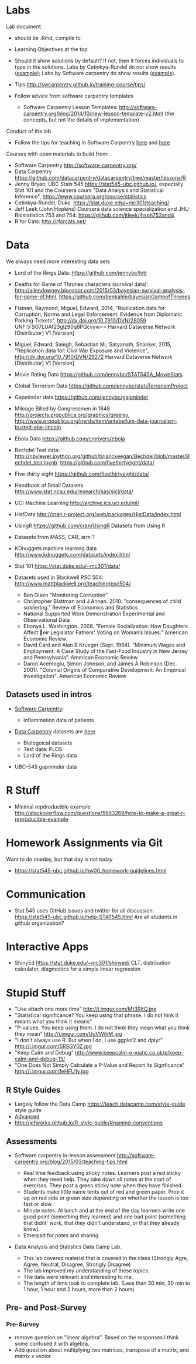 # Labs

Lab document

- should be .Rmd, compile to
- Learning Objectives at the top
- Should it show solutions by default? If not, then it forces individuals to type in the solutions. Labs by Cetinkya-Rundel do not show results ([example](https://stat.duke.edu/courses/Spring15/sta101.001/post/labs/lab9.html)); Labs by Software carpentry do show results ([example](http://swcarpentry.github.io/r-novice-inflammation/01-starting-with-data.html)).
- Tips http://swcarpentry.github.io/training-course/tips/
- Follow advice from software carpentry templates

    - Software Carpentry Lesson Templates: http://software-carpentry.org/blog/2014/10/new-lesson-template-v2.html (the concepts, but not the details of implementation).

Conduct of the lab

- Follow the tips for teaching in Software Carpentry [here](http://swcarpentry.github.io/slideshows/teaching-tips/index.html) and [here](http://software-carpentry.org/blog/2015/03/teaching-tips.html)

Courses with open materials to build from:

- Software Carpentry http://software-carpentry.org/
- Data Carpentry https://github.com/datacarpentry/datacarpentry/tree/master/lessons/R
- Jenny Bryan, UBC Stats 545 https://stat545-ubc.github.io/, especially Stat 101 and the Coursera cours "Data Analysis and Statistical Inference", https://www.coursera.org/course/statistics
- Cetinkya-Rundel, Duke. https://stat.duke.edu/~mc301/teaching/
- Jeff Leek (John Hopkins) Coursera data science specialization and JHU Biostatistics 753 and 754: https://github.com/jtleek/jhsph753and4
- R for Cats: http://rforcats.net/

# Data

We always need more interesting data sets

- Lord of the Rings Data: https://github.com/jennybc/lotr
- Deaths for Game of Thrones characters (survival data): http://allendowney.blogspot.com/2015/03/bayesian-survival-analysis-for-game-of.html, https://github.com/benkahle/bayesianGameofThrones
- Fisman, Raymond; Miguel, Edward, 2014, "Replication data for: Corruption, Norms and Legal Enforcement: Evidence from Diplomatic Parking Tickets", http://dx.doi.org/10.7910/DVN/28059 UNF:5:SO7LUAf23glz90q8PQcvyw== Harvard Dataverse Network [Distributor] V1 [Version]
- Miguel, Edward; Saiegh, Sebastian M.; Satyanath, Shanker, 2015, "Replication data for: Civil War Exposure and Violence", http://dx.doi.org/10.7910/DVN/29272 Harvard Dataverse Network [Distributor] V1 [Version]
- Movie Rating Data https://github.com/jennybc/STAT545A_MovieStats
- Global Terrorism Data https://github.com/jennybc/statsTerrorismProject
- Gapminder data https://github.com/jennybc/gapminder
- Mileage Billed by Congressmen in 1848 http://projects.propublica.org/graphics/greeley, http://www.propublica.org/nerds/item/antebellum-data-journalism-busted-abe-lincoln
- Ebola Data https://github.com/cmrivers/ebola
- Bechdel Test data: http://nbviewer.ipython.org/github/brianckeegan/Bechdel/blob/master/Bechdel_test.ipynb. https://github.com/fivethirtyeight/data/
- Five-thirty eight https://github.com/fivethirtyeight/data/
- Handbook of Small Datasets http://www.stat.ncsu.edu/research/sas/sicl/data/
- UCI Machine Learning http://archive.ics.uci.edu/ml/
- HistData http://cran.r-project.org/web/packages/HistData/index.html
- UsingR https://github.com/cran/UsingR Datasets from Using R
- Datasets from MASS, CAR, arm  ?
- KDnuggets machine learning data http://www.kdnuggets.com/datasets/index.html
- Stat 101 https://stat.duke.edu/~mc301/data/
- Datasets used in Blackwell PSC 504: http://www.mattblackwell.org/teaching/psc504/

    - Ben Olken "Monitoring Corruption"
    - Christopher Blattman and J Annan. 2010. "consequences of child soldiering." Review of Economics and Statistics
    - National Supported Work Demonstration Experimental and Observational Data
    - Ebonya L. Washington. 2008. "Female Socialization: How Daughters Affect
eir Legislator Fathers' Voting on Woman’s Issues." American Economic
Review.
    - David Card and Alan B Krueger (Sept. 1994). “Minimum Wages and Employment: A Case Study of the Fast-Food Industry in New Jersey and Pennsylvania”. American Economic Review
    - Daron Acemoglu, Simon Johnson, and James A Robinson (Dec. 2001).
"Colonial Origins of Comparative Development: An Empirical Investigation". American Economic Review


## Datasets used in intros

- [Software Carpentry](http://swcarpentry.github.io/r-novice-inflammation/reference.html):

    - inflammation data of patients
	
- [Data Carpentry](http://datacarpentry.org/) datasets are [here](https://github.com/datacarpentry/datacarpentry/tree/master/data)

    - Biologoical datasets
	- Text data: PLOS
    - Lord of the Rings data

- UBC-545 gapminder data


# R Stuff

- Minimal repdroducible example http://stackoverflow.com/questions/5963269/how-to-make-a-great-r-reproducible-example

# Homework Assignments via Git

Want to do oneday, but that day is not today

- https://stat545-ubc.github.io/hw00_homework-guidelines.html

# Communication

- Stat 545 uses GitHub issues and twitter for all discussion. https://stat545-ubc.github.io/help-STAT545.html
  Are all students in github organization?

# Interactive Apps

- ShinyEd https://stat.duke.edu/~mc301/shinyed/ CLT, distribution calculator, diagnostics for a simple linear regression

# Stupid Stuff

- "Use attach one more time" http://i.imgur.com/Mt3RItQ.jpg
- "Statistical significance? You keep using that phrase. I do not hink it means what you think it means" 
- "P-values. You keep using them. I do not think they mean what you think they mean" http://i.imgur.com/UuVWihM.jpg
- "I don't always use R. But when I do, I use ggplot2 and dplyr" http://i.imgur.com/5RSGY0Z.jpg
- "Keep Calm and Debug" http://www.keepcalm-o-matic.co.uk/p/keep-calm-and-debug-13/
- "One Does Not Simply Calculate a P-Value and Report Its Signficance" http://i.imgur.com/feHFU1v.jpg

## R Style Guides

- Largely follow the Data Camp https://teach.datacamp.com/style-guide style guide
- [Advanced](http://adv-r.had.co.nz/Style.html)
- http://jefworks.github.io/R-style-guide/#naming-conventions

## Assessments

- Software carpentry in-lesson assessment http://software-carpentry.org/blog/2015/03/teaching-tips.html
    - Real time feedback using sticky notes. Learners post a red sticky when they need help. They take down
	  all notes at the start of exercises. They post a green sticky note when they have finished.
	- Students make little name tents out of red and green paper. Prop it up on red side or green side depending on whether the lesson is too fast or slow.
	- Minute notes. At lunch and at the end of the day learners write one good point (something they learned) and one bad point (something that didnt' work, that they didn't understand, or that they already knew).
    - Etherpad for notes and sharing
	
- Data Analysis and Statistics Data Camp Lab.
    - This lab covered material that is covered in the class (Strongly Agre, Agree, Neutral, Disagree, Strongly Disagree)
	- The lab improved my understanding of these topics.
    - The data were relevant and interesting to me.
    - The length of time took to complete lab. (Less than 30 min, 30 min to 1 hour, 1 hour and 2 hours, more than 2 hours)

## Pre- and Post-Survey

### Pre-Survey

- remove question on "linear algebra". Based on the responses I think some confused it with algebra.
- Add question about multiplying two matrices, transpose of a matrix, and matrix x vector.

